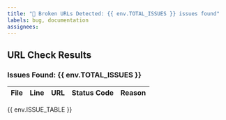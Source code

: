 ```yaml
---
title: "🚨 Broken URLs Detected: {{ env.TOTAL_ISSUES }} issues found"
labels: bug, documentation
assignees:
---
```


## URL Check Results

### Issues Found: {{ env.TOTAL_ISSUES }}

| File | Line | URL | Status Code | Reason |
|------|------|-----|-------------|--------|
{{ env.ISSUE_TABLE }}
